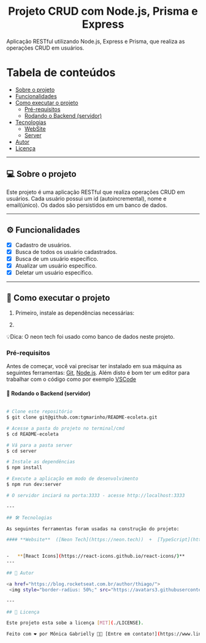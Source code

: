 <h1 align="center">Projeto CRUD com Node.js, Prisma e Express</h1>
<p>Aplicação RESTful utilizando Node.js, Express e Prisma, que realiza as operações CRUD em usuários.</p>

Tabela de conteúdos
=================
<!--ts-->
   * [Sobre o projeto](#-sobre-o-projeto)
   * [Funcionalidades](#-funcionalidades)
   * [Como executar o projeto](#-como-executar-o-projeto)
     * [Pré-requisitos](#pré-requisitos)
     * [Rodando o Backend (servidor)](#user-content--rodando-o-backend-servidor)
   * [Tecnologias](#-tecnologias)
     * [WebSite](#user-content-website--react----typescript)
     * [Server](#user-content-server--nodejs----typescript)
   * [Autor](#-autor)
   * [Licença](#user-content--licença)
<!--te-->
---
## 💻 Sobre o projeto

Este projeto é uma aplicação RESTful que realiza operações CRUD em usuários. Cada usuário possui um id (autoincremental), nome e email(único). Os dados são persistidos em um banco de dados.

---

## ⚙️ Funcionalidades

- [x] Cadastro de usuários.
- [x] Busca de todos os usuário cadastrados.
- [x] Busca de um usuário específico.
- [x] Atualizar um usuário específico.
- [x] Deletar um usuário específico.

---
## 🚀 Como executar o projeto

 1. Primeiro, instale as dependências necessárias:
 
 3. 

💡Dica: O neon tech foi usado como banco de dados neste projeto.

### Pré-requisitos

Antes de começar, você vai precisar ter instalado em sua máquina as seguintes ferramentas:
[Git](https://git-scm.com), [Node.js](https://nodejs.org/en/). 
Além disto é bom ter um editor para trabalhar com o código como por exemplo [VSCode](https://code.visualstudio.com/)

#### 🎲 Rodando o Backend (servidor)

```bash

# Clone este repositório
$ git clone git@github.com:tgmarinho/README-ecoleta.git

# Acesse a pasta do projeto no terminal/cmd
$ cd README-ecoleta

# Vá para a pasta server
$ cd server

# Instale as dependências
$ npm install

# Execute a aplicação em modo de desenvolvimento
$ npm run dev:server

# O servidor inciará na porta:3333 - acesse http://localhost:3333 

---

## 🛠 Tecnologias

As seguintes ferramentas foram usadas na construção do projeto:

#### **Website**  ([Neon Tech](https://neon.tech))  +  [TypeScript](https://www.typescriptlang.org/))


-   **[React Icons](https://react-icons.github.io/react-icons/)**
---

## 🦸 Autor

<a href="https://blog.rocketseat.com.br/author/thiago/">
 <img style="border-radius: 50%;" src="https://avatars3.githubusercontent.com/u/380327?s=460&u=61b426b901b8fe02e12019b1fdb67bf0072d4f00&v=4" width="100px;" alt=""/>

---

## 📝 Licença

Este projeto esta sobe a licença [MIT](./LICENSE).

Feito com ❤️ por Mônica Gabrielly 👋🏽 [Entre em contato!](https://www.linkedin.com/in/gabrielly-santos-89281928a?utm_source=share&utm_campaingn=share_via&utm_content=profile&utm_medium=android_app)
